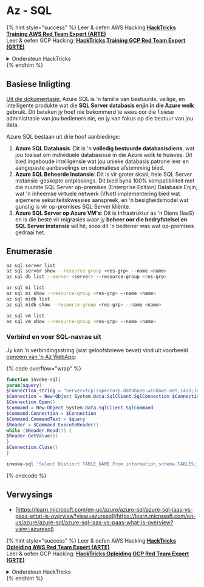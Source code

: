 # Az - SQL

{% hint style="success" %}
Leer & oefen AWS Hacking:<img src="../../../.gitbook/assets/image (1) (1) (1) (1).png" alt="" data-size="line">[**HackTricks Training AWS Red Team Expert (ARTE)**](https://training.hacktricks.xyz/courses/arte)<img src="../../../.gitbook/assets/image (1) (1) (1) (1).png" alt="" data-size="line">\
Leer & oefen GCP Hacking: <img src="../../../.gitbook/assets/image (2) (1).png" alt="" data-size="line">[**HackTricks Training GCP Red Team Expert (GRTE)**<img src="../../../.gitbook/assets/image (2) (1).png" alt="" data-size="line">](https://training.hacktricks.xyz/courses/grte)

<details>

<summary>Ondersteun HackTricks</summary>

* Kyk na die [**subskripsie planne**](https://github.com/sponsors/carlospolop)!
* **Sluit aan by die** 💬 [**Discord groep**](https://discord.gg/hRep4RUj7f) of die [**telegram groep**](https://t.me/peass) of **volg** ons op **Twitter** 🐦 [**@hacktricks\_live**](https://twitter.com/hacktricks_live)**.**
* **Deel hacking truuks deur PRs in te dien na die** [**HackTricks**](https://github.com/carlospolop/hacktricks) en [**HackTricks Cloud**](https://github.com/carlospolop/hacktricks-cloud) github repos.

</details>
{% endhint %}

## Basiese Inligting

[Uit die dokumentasie:](https://learn.microsoft.com/en-us/azure/azure-sql/azure-sql-iaas-vs-paas-what-is-overview) Azure SQL is 'n familie van bestuurde, veilige, en intelligente produkte wat die **SQL Server databasis enjin in die Azure wolk** gebruik. Dit beteken jy hoef nie bekommerd te wees oor die fisiese administrasie van jou bedieners nie, en jy kan fokus op die bestuur van jou data.

Azure SQL bestaan uit drie hoof aanbiedinge:

1. **Azure SQL Databasis**: Dit is 'n **volledig bestuurde databasisdiens**, wat jou toelaat om individuele databasisse in die Azure wolk te huisves. Dit bied ingeboude intelligensie wat jou unieke databasis patrone leer en aangepaste aanbevelings en outomatiese afstemming bied.
2. **Azure SQL Beheerde Instansie**: Dit is vir groter skaal, hele SQL Server instansie-geskepte ontplooiings. Dit bied byna 100% kompatibiliteit met die nuutste SQL Server op-premises (Enterprise Edition) Databasis Enjin, wat 'n inheemse virtuele netwerk (VNet) implementering bied wat algemene sekuriteitskwessies aanspreek, en 'n besigheidsmodel wat gunstig is vir op-premises SQL Server kliënte.
3. **Azure SQL Server op Azure VM's**: Dit is Infrastruktur as 'n Diens (IaaS) en is die beste vir migrasies waar jy **beheer oor die bedryfstelsel en SQL Server instansie** wil hê, soos dit 'n bediener was wat op-premises gedraai het.

## Enumerasie
```bash
az sql server list
az sql server show --resource-group <res-grp> --name <name>
az sql db list --server <server> --resource-group <res-grp>

az sql mi list
az sql mi show --resource-group <res-grp> --name <name>
az sql midb list
az sql midb show --resource-group <res-grp> --name <name>

az sql vm list
az sql vm show --resource-group <res-grp> --name <name>
```
### Verbind en voer SQL-navrae uit

Jy kan 'n verbindingsstring (wat geloofsbriewe bevat) vind uit voorbeeld [opnoem van 'n Az WebApp](az-azure-app-service.md):

{% code overflow="wrap" %}
```powershell
function invoke-sql{
param($query)
$Connection_string = "Server=tcp:supercorp.database.windows.net,1433;Initial Catalog=flag;Persist Security Info=False;User ID=db_read;Password=gAegH!324fAG!#1fht;MultipleActiveResultSets=False;Encrypt=True;TrustServerCertificate=False;Connection Timeout=30;"
$Connection = New-Object System.Data.SqlClient.SqlConnection $Connection_string
$Connection.Open()
$Command = New-Object System.Data.SqlClient.SqlCommand
$Command.Connection = $Connection
$Command.CommandText = $query
$Reader = $Command.ExecuteReader()
while ($Reader.Read()) {
$Reader.GetValue(0)
}
$Connection.Close()
}

invoke-sql 'Select Distinct TABLE_NAME From information_schema.TABLES;'
```
{% endcode %}

## Verwysings

* [https://learn.microsoft.com/en-us/azure/azure-sql/azure-sql-iaas-vs-paas-what-is-overview?view=azuresql](https://learn.microsoft.com/en-us/azure/azure-sql/azure-sql-iaas-vs-paas-what-is-overview?view=azuresql)

{% hint style="success" %}
Leer & oefen AWS Hacking:<img src="../../../.gitbook/assets/image (1) (1) (1) (1).png" alt="" data-size="line">[**HackTricks Opleiding AWS Red Team Expert (ARTE)**](https://training.hacktricks.xyz/courses/arte)<img src="../../../.gitbook/assets/image (1) (1) (1) (1).png" alt="" data-size="line">\
Leer & oefen GCP Hacking: <img src="../../../.gitbook/assets/image (2) (1).png" alt="" data-size="line">[**HackTricks Opleiding GCP Red Team Expert (GRTE)**<img src="../../../.gitbook/assets/image (2) (1).png" alt="" data-size="line">](https://training.hacktricks.xyz/courses/grte)

<details>

<summary>Ondersteun HackTricks</summary>

* Kyk na die [**subskripsie planne**](https://github.com/sponsors/carlospolop)!
* **Sluit aan by die** 💬 [**Discord groep**](https://discord.gg/hRep4RUj7f) of die [**telegram groep**](https://t.me/peass) of **volg** ons op **Twitter** 🐦 [**@hacktricks\_live**](https://twitter.com/hacktricks_live)**.**
* **Deel hacking truuks deur PRs in te dien na die** [**HackTricks**](https://github.com/carlospolop/hacktricks) en [**HackTricks Cloud**](https://github.com/carlospolop/hacktricks-cloud) github repos.

</details>
{% endhint %}

